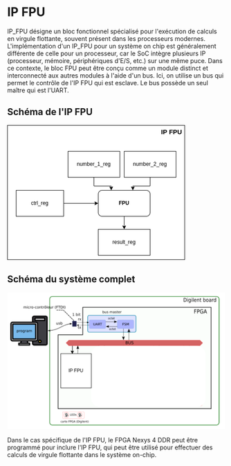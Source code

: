 # IP FPU
IP_FPU désigne un bloc fonctionnel spécialisé pour l'exécution de calculs en virgule flottante, souvent présent dans les processeurs modernes.
L'implémentation d'un IP_FPU pour un système on chip est généralement différente de celle pour un processeur, car le SoC intègre plusieurs IP (processeur, mémoire, périphériques d'E/S, etc.) sur une même puce. Dans ce contexte, le bloc FPU peut être conçu comme un module distinct et interconnecté aux autres modules à l'aide d'un bus. Ici, on utilise un bus qui permet le contrôle de l'IP FPU qui est esclave. Le bus possède un seul maître qui est l'UART.
## Schéma de l'IP FPU
<img src="Images/ip_fpu.png">

## Schéma du système complet
<img src="Images/soc.png">

Dans le cas spécifique de l'IP FPU, le FPGA Nexys 4 DDR peut être programmé pour inclure l'IP FPU, qui peut être utilisé pour effectuer des calculs de virgule flottante dans le système on-chip.
